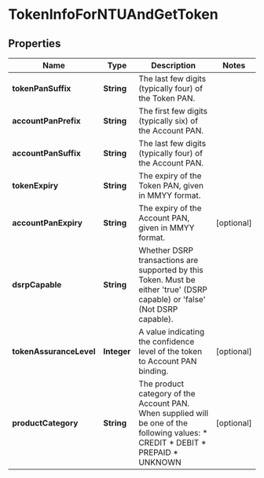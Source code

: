 

# TokenInfoForNTUAndGetToken


## Properties

| Name | Type | Description | Notes |
|------------ | ------------- | ------------- | -------------|
|**tokenPanSuffix** | **String** | The last few digits (typically four) of the Token PAN.  |  |
|**accountPanPrefix** | **String** | The first few digits (typically six) of the Account PAN.  |  |
|**accountPanSuffix** | **String** | The last few digits (typically four) of the Account PAN.  |  |
|**tokenExpiry** | **String** | The expiry of the Token PAN, given in MMYY format.  |  |
|**accountPanExpiry** | **String** | The expiry of the Account PAN, given in MMYY format.  |  [optional] |
|**dsrpCapable** | **String** | Whether DSRP transactions are supported by this Token. Must be either &#39;true&#39; (DSRP capable) or &#39;false&#39; (Not DSRP capable).  |  |
|**tokenAssuranceLevel** | **Integer** | A value indicating the confidence level of the token to Account PAN binding.  |  [optional] |
|**productCategory** | **String** | The product category of the Account PAN. When supplied will be one of the following values:    * CREDIT   * DEBIT   * PREPAID   * UNKNOWN  |  [optional] |



